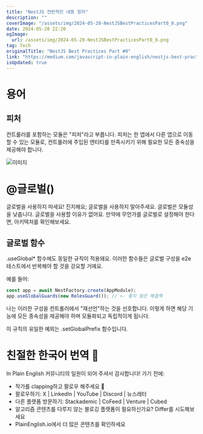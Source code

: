 ```yaml
---
title: "NestJS 전반적인 내용 정리"
description: ""
coverImage: "/assets/img/2024-05-20-NestJSBestPracticesPart0_0.png"
date: 2024-05-20 22:20
ogImage: 
  url: /assets/img/2024-05-20-NestJSBestPracticesPart0_0.png
tag: Tech
originalTitle: "NestJS Best Practices Part #0"
link: "https://medium.com/javascript-in-plain-english/nestjs-best-practices-0-9d4b0cd00631"
isUpdated: true
---
```





# 용어

## 피처

컨트롤러를 포함하는 모듈은 "피처"라고 부릅니다. 피처는 한 앱에서 다른 앱으로 이동할 수 있는 모듈로, 컨트롤러에 주입된 엔티티를 만족시키기 위해 필요한 모든 종속성을 제공해야 합니다.

![이미지](/assets/img/2024-05-20-NestJSBestPracticesPart0_0.png)

<div class="content-ad"></div>

# @글로벌()

글로벌을 사용하지 마세요! 진지해요; 글로벌을 사용하지 말아주세요. 글로벌은 모듈성을 낮춥니다. 글로벌을 사용할 이유가 없어요. 만약에 무언가를 글로벌로 설정해야 한다면, 아키텍처를 확인해보세요.

## 글로벌 함수

.useGlobal* 함수에도 동일한 규칙이 적용돼요. 이러한 함수들은 글로벌 구성을 e2e 테스트에서 반복해야 할 것을 강요할 거예요.

<div class="content-ad"></div>

예를 들어:

```js
const app = await NestFactory.create(AppModule);
app.useGlobalGuards(new RolesGuard()); // <- 좋지 않은 해결책
```

나는 이러한 구성을 컨트롤러에서 "재선언"하는 것을 선호합니다. 이렇게 하면 해당 기능에 모든 종속성을 제공해야 하며 모듈화되고 독립적이게 됩니다.

이 규칙의 유일한 예외는 .setGlobalPrefix 함수입니다.

<div class="content-ad"></div>

# 친절한 한국어 번역 🚀

In Plain English 커뮤니티의 일원이 되어 주셔서 감사합니다! 가기 전에:

- 작가를 clapping하고 팔로우 해주세요 ️👏️️
- 팔로우하기: X | LinkedIn | YouTube | Discord | 뉴스레터
- 다른 플랫폼 방문하기: Stackademic | CoFeed | Venture | Cubed
- 알고리즘 콘텐츠를 다루지 않는 블로깅 플랫폼이 필요하신가요? Differ를 시도해보세요
- PlainEnglish.io에서 더 많은 콘텐츠를 확인하세요